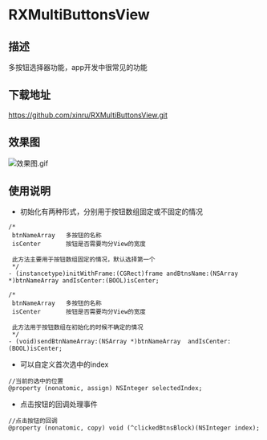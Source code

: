 # RXMultiButtonsView

## 描述
多按钮选择器功能，app开发中很常见的功能

## 下载地址
https://github.com/xinru/RXMultiButtonsView.git

## 效果图
![效果图.gif](https://upload-images.jianshu.io/upload_images/6207663-9b682243090aa005.gif?imageMogr2/auto-orient/strip)

## 使用说明
- 初始化有两种形式，分别用于按钮数组固定或不固定的情况
```
/*
 btnNameArray   多按钮的名称
 isCenter       按钮是否需要均分View的宽度
 
 此方法主要用于按钮数组固定的情况，默认选择第一个
 */
- (instancetype)initWithFrame:(CGRect)frame andBtnsName:(NSArray *)btnNameArray andIsCenter:(BOOL)isCenter;
```

```
/*
 btnNameArray   多按钮的名称
 isCenter       按钮是否需要均分View的宽度
 
 此方法用于按钮数组在初始化的时候不确定的情况
 */
- (void)sendBtnNameArray:(NSArray *)btnNameArray  andIsCenter:(BOOL)isCenter;
```

- 可以自定义首次选中的index

```
//当前的选中的位置
@property (nonatomic, assign) NSInteger selectedIndex;
```

- 点击按钮的回调处理事件
```
//点击按钮的回调
@property (nonatomic, copy) void (^clickedBtnsBlock)(NSInteger index);
```
